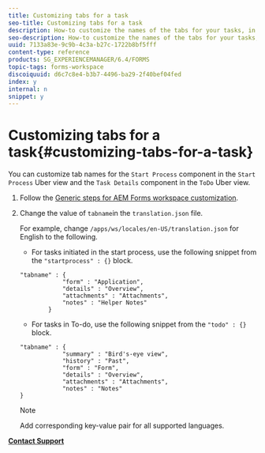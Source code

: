 ```yaml
---
title: Customizing tabs for a task
seo-title: Customizing tabs for a task
description: How-to customize the names of the tabs for your tasks, in LiveCycle AEM Forms workspace.
seo-description: How-to customize the names of the tabs for your tasks, in LiveCycle AEM Forms workspace.
uuid: 7133a83e-9c9b-4c3a-b27c-1722b8bf5fff
content-type: reference
products: SG_EXPERIENCEMANAGER/6.4/FORMS
topic-tags: forms-workspace
discoiquuid: d6c7c8e4-b3b7-4496-ba29-2f40bef04fed
index: y
internal: n
snippet: y
---
```


# Customizing tabs for a task{#customizing-tabs-for-a-task}

You can customize tab names for the `Start Process` component in the `Start Process` Uber view and the `Task Details` component in the `ToDo` Uber view.

1. Follow the [Generic steps for AEM Forms workspace customization](../../forms/using/generic-steps-html-workspace-customization.md).
1. Change the value of `tabname`in the `translation.json` file.

   For example, change `/apps/ws/locales/en-US/translation.json` for English to the following.

    * For tasks initiated in the start process, use the following snippet from the `"startprocess" : {}` block.

   ```
   "tabname" : {
               "form" : "Application",
               "details" : "Overview",
               "attachments" : "Attachments",
               "notes" : "Helper Notes"
           }
   ```

    * For tasks in To-do, use the following snippet from the `"todo" : {}` block.

   ```
   "tabname" : {
               "summary" : "Bird's-eye view",
               "history" : "Past",
               "form" : "Form",
               "details" : "Overview",
               "attachments" : "Attachments",
               "notes" : "Notes"
   }
   ```

   >[!NOTE]
   >
   >Add corresponding key-value pair for all supported languages.

[**Contact Support**](https://www.adobe.com/account/sign-in.supportportal.html)
